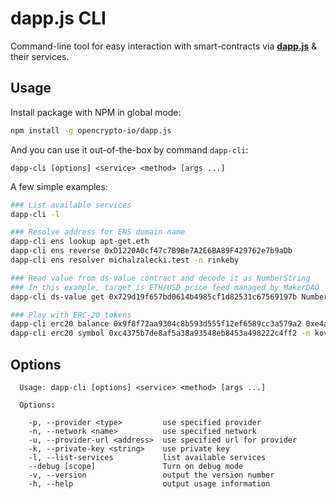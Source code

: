 # dapp.js CLI

Command-line tool for easy interaction with smart-contracts via [**dapp.js**](https://github.com/opencrypto-io/dapp.js) & their services.

## Usage

Install package with NPM in global mode:

```bash
npm install -g opencrypto-io/dapp.js
```

And you can use it out-of-the-box by command `dapp-cli`: 

```
dapp-cli [options] <service> <method> [args ...]
```

A few simple examples:
```bash
### List available services
dapp-cli -l

### Resolve address for ENS domain name
dapp-cli ens lookup apt-get.eth
dapp-cli ens reverse 0xD1220A0cf47c7B9Be7A2E6BA89F429762e7b9aDb
dapp-cli ens resolver michalzalecki.test -n rinkeby

### Read value from ds-value contract and decode it as NumberString
### In this example, target is ETH/USD price feed managed by MakerDAO
dapp-cli ds-value get 0x729d19f657bd0614b4985cf1d82531c67569197b NumberString

### Play with ERC-20 tokens
dapp-cli erc20 balance 0x9f8f72aa9304c8b593d555f12ef6589cc3a579a2 0xe4a8dfca175cdca4ae370f5b7aaff24bd1c9c8ef
dapp-cli erc20 symbol 0xc4375b7de8af5a38a93548eb8453a498222c4ff2 -n kovan
```

## Options

```
  Usage: dapp-cli [options] <service> <method> [args ...]

  Options:

    -p, --provider <type>         use specified provider
    -n, --network <name>          use specified network
    -u, --provider-url <address>  use specified url for provider
    -k, --private-key <string>    use private key
    -l, --list-services           list available services
    --debug [scope]               Turn on debug mode
    -v, --version                 output the version number
    -h, --help                    output usage information
```

